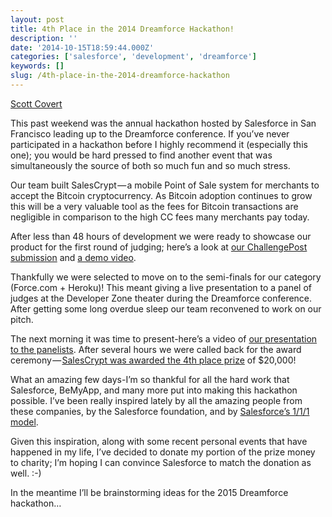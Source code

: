 ```yaml
---
layout: post
title: 4th Place in the 2014 Dreamforce Hackathon!
description: ''
date: '2014-10-15T18:59:44.000Z'
categories: ['salesforce', 'development', 'dreamforce']
keywords: []
slug: /4th-place-in-the-2014-dreamforce-hackathon
---
```


[Scott
Covert](https://www.tython.co/)

This past weekend was the annual hackathon hosted by Salesforce in San Francisco leading up to the Dreamforce conference. If you’ve never participated in a hackathon before I highly recommend it (especially this one); you would be hard pressed to find another event that was simultaneously the source of both so much fun and so much stress.

Our team built SalesCrypt — a mobile Point of Sale system for merchants to accept the Bitcoin cryptocurrency. As Bitcoin adoption continues to grow this will be a very valuable tool as the fees for Bitcoin transactions are negligible in comparison to the high CC fees many merchants pay today.

After less than 48 hours of development we were ready to showcase our product for the first round of judging; here’s a look at [our ChallengePost submission](http://salesforcehackathon.challengepost.com/submissions/28227-salescrypt) and [a demo video](http://screencast.com/t/z8MYexE9wu).

Thankfully we were selected to move on to the semi-finals for our category (Force.com + Heroku)! This meant giving a live presentation to a panel of judges at the Developer Zone theater during the Dreamforce conference. After getting some long overdue sleep our team reconvened to work on our pitch.

The next morning it was time to present-here’s a video of [our presentation to the panelists](http://www.ustream.tv/recorded/53954703/highlight/563608). After several hours we were called back for the award ceremony — [SalesCrypt was awarded the 4th place prize](http://www.ustream.tv/recorded/53967217/highlight/563611) of $20,000!

What an amazing few days-I’m so thankful for all the hard work that Salesforce, BeMyApp, and many more put into making this hackathon possible. I’ve been really inspired lately by all the amazing people from these companies, by the Salesforce foundation, and by [Salesforce’s 1/1/1 model](http://www.salesforcefoundation.org/about-us/sharethemodel/).

Given this inspiration, along with some recent personal events that have happened in my life, I’ve decided to donate my portion of the prize money to charity; I’m hoping I can convince Salesforce to match the donation as well. :-)

In the meantime I’ll be brainstorming ideas for the 2015 Dreamforce hackathon…